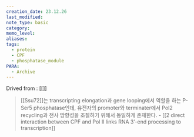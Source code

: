 ```yaml
---
creation_date: 23.12.26
last_modified: 
note_type: basic
category: 
memo_level: 
aliases: 
tags:
  - protein
  - CPF
  - phosphatase_module
PARA:
  - Archive
---
```


Drived from : [[]]

>[[Ssu72]]는 transcripting elongation과 gene looping에서 역할을 하는 P-Ser5 phosphatase인데, 유전자의 promoter와 terminater에서 Pol2 recycling과 전사 방향성을 조절하기 위해서 동일하게 존재한다. - [[2 direct interaction between CPF and Pol II links RNA 3ʹ-end processing to transcription]]